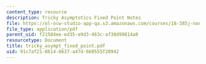 ```yaml
---
content_type: resource
description: Tricky Asymptotics Fixed Point Notes
file: https://ol-ocw-studio-app-qa.s3.amazonaws.com/courses/18-385j-nonlinear-dynamics-and-chaos-fall-2004/91c7af2106148637a47d660555f20942_tricky_asympt_fixed_point.pdf
file_type: application/pdf
parent_uid: f21584ee-ed35-e9d3-463c-af38d99814a8
resourcetype: Document
title: tricky_asympt_fixed_point.pdf
uid: 91c7af21-0614-8637-a47d-660555f20942
---
```

